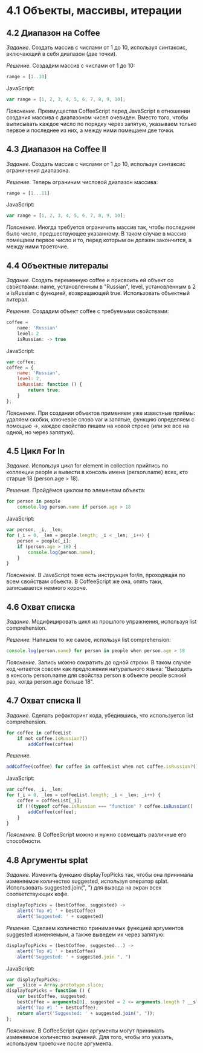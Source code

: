 # 4.1 Объекты, массивы, итерации

## 4.2 Диапазон на Coffee

_Задание._
Создать массив с числами от 1 до 10, используя синтаксис, включающий в себя диапазон (две точки).

_Решение._
Создадим массив с числами от 1 до 10:
```javascript
range = [1..10]
```
JavaScript:
```javascript
var range = [1, 2, 3, 4, 5, 6, 7, 8, 9, 10];
```

_Пояснение._
Преимущества CoffeeScript перед JavaScript в отношении создания массива с диапазоном чисел очевиден. Вместо того, чтобы выписывать каждое число по порядку через запятую, указываем только первое и последнее из них, а между ними помещаем две точки.

## 4.3 Диапазон на Coffee II

_Задание._
Создать массив с числами от 1 до 10, используя синтаксис ограничения диапазона. 

_Решение._
Теперь ограничим числовой диапазон массива: 
```javascript
range = [1...11]
```
JavaScript:
```javascript
var range = [1, 2, 3, 4, 5, 6, 7, 8, 9, 10];
```

_Пояснение._
Иногда требуется ограничить массив так, чтобы последним было число, предшествующее указанному. В таком случае в массив помещаем первое число и то, перед которым он должен закончится, а между ними троеточие.

## 4.4 Объектные литералы

_Задание._
Создать переменную coffee и присвоить ей объект со свойствами: name, установленным в "Russian", level, установленным в 2 и isRussian с функцией, возвращающей true. Использовать объектный литерал.

_Решение._
Создадим объект coffee с требуемыми свойствами:
```javascript
coffee =
    name: 'Russian'
    level: 2
    isRussian: -> true
```
JavaScript:
```javascript
var coffee;
coffee = {
    name: 'Russian',
    level: 2,
    isRussian: function () {
        return true;
    }
};
```

_Пояснение._
При создании объектов применяем уже известные приёмы: удаляем скобки, ключевое слово var и запятые, функцию определяем с помощью ->, каждое свойство пишем на новой строке (или же все на одной, но через запятую).

## 4.5 Цикл For In

_Задание._
Используя цикл for element in collection прийтись по коллекции people и вывести в консоль имена (person.name) всех, кто старше 18 (person.age > 18).

_Решение._
Пройдёмся циклом по элементам объекта:
```javascript
for person in people
    console.log person.name if person.age > 18
```
JavaScript:
```javascript
var person, _i, _len;
for (_i = 0, _len = people.length; _i < _len; _i++) {
    person = people[_i];
    if (person.age > 18) {
        console.log(person.name);
    }
}
```

_Пояснение._
В JavaScript тоже есть инструкция for/in, проходящая по всем свойствам объекта. В CoffeeScript же она, опять таки, записывается немного короче.

## 4.6 Охват списка

_Задание._
Модифицировать цикл из прошлого упражнения, используя list comprehension.

_Решение._
Напишем то же самое, используя list comprehension:
```javascript
console.log(person.name) for person in people when person.age > 18
```

_Пояснение._
Запись можно сократить до одной строки. В таком случае код читается совсем как предложения натурального языка: "Выводить в консоль person.name для свойства person в объекте people всякий раз, когда person.age больше 18".

## 4.7 Охват списка II

_Задание._
Сделать рефакторинг кода, убедившись, что используется list comprehension.
```javascript
for coffee in coffeeList
    if not coffee.isRussian?()
        addCoffee(coffee)
```

_Решение._
```javascript
addCoffee(coffee) for coffee in coffeeList when not coffee.isRussian?()
```
JavaScript:
```javascript
var coffee, _i, _len;
for (_i = 0, _len = coffeeList.length; _i < _len; _i++) {
    coffee = coffeeList[_i];
    if (!(typeof coffee.isRussian === "function" ? coffee.isRussian() : void 0)) {
        addCoffee(coffee);
    }
}
```

_Пояснение._
В CoffeeScript можно и нужно совмещать различные его способности.

## 4.8 Аргументы splat

_Задание._
Изменить функцию displayTopPicks так, чтобы она принимала изменяемое количество suggested, используя оператор splat. Использовать suggested.join(", ") для вывода на экран всех соответствующих кофе.
```javascript
displayTopPicks = (bestCoffee, suggested) ->
    alert('Top #1 ' + bestCoffee)
    alert('Suggested: ' + suggested)
```

_Решение._
Сделаем количество принимаемых функцией аргументов suggested изменяемым, а также выведем их через запятую:
```javascript
displayTopPicks = (bestCoffee, suggested...) ->
    alert('Top #1 ' + bestCoffee)
    alert('Suggested: ' + suggested.join ", ")
```
JavaScript:
```javascript
var displayTopPicks;
var __slice = Array.prototype.slice;
displayTopPicks = function () {
    var bestCoffee, suggested;
    bestCoffee = arguments[0], suggested = 2 <= arguments.length ? __slice.call(arguments, 1) : [];
    alert('Top #1 ' + bestCoffee);
    return alert('Suggested: ' + suggested.join(", "));
};
```

_Пояснение._
В CoffeeScript один аргументы могут принимать изменяемое количество значений. Для того, чтобы это указать, используем троеточие после аргумента.